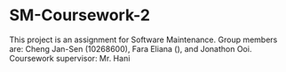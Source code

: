 # SM-Coursework-2

This project is an assignment for Software Maintenance. 
Group members are: Cheng Jan-Sen (10268600), Fara Eliana (), and Jonathon Ooi.
Coursework supervisor: Mr. Hani

